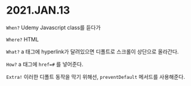 # 2021.JAN.13

`When?` Udemy Javascript class를 듣다가

`Where?` HTML

`What?` a 태그에 hyperlink가 달려있으면 디폴트로 스크롤이 상단으로 올라간다. 

`How?` a 태그에 `href=#` 를 넣어준다. 

`Extra!` 이러한 디폴트 동작을 막기 위해선, `preventDefault` 메서드를 사용해준다.